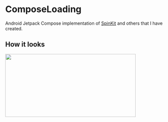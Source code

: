 # ComposeLoading

Android Jetpack Compose implementation of [SpinKit](https://tobiasahlin.com/spinkit/) and others that I have created.

## How it looks

<img src="https://user-images.githubusercontent.com/50905347/178169979-f8958c33-680d-4a36-bc2e-4123e63f031b.gif" width="412" height="200">
